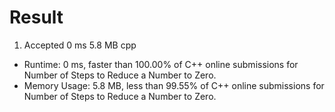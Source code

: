 # Result

1. Accepted	0 ms	5.8 MB	cpp

- Runtime: 0 ms, faster than 100.00% of C++ online submissions for Number of Steps to Reduce a Number to Zero.
- Memory Usage: 5.8 MB, less than 99.55% of C++ online submissions for Number of Steps to Reduce a Number to Zero.